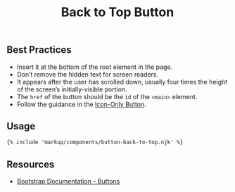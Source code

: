 ﻿---
title: Back to Top Button
summary: The Back to Top Button allows users to return to the top of the page.
tags: back to top button, required
layout: docs/guide
eleventyNavigation:
  key: Back to Top Button
  parent: Components
  order: 90
  excerpt: The Back to Top Button allows users to return to the top of the page.
  img: /img/illustrations/illus-button-top.svg
---
## Best Practices

- Insert it at the bottom of the root element in the page.
- Don’t remove the hidden text for screen readers.
- It appears after the user has scrolled down, usually four times the height of the screen’s initially-visible portion.
- The `href` of the button should be the `id` of the `<main>` element.
- Follow the guidance in the [Icon-Only Button](/components/buttons/#icon-only-button).

## Usage

``` html
{% include 'markup/components/button-back-to-top.njk' %}
```
## Resources

* <a href="https://getbootstrap.com/docs/5.1/components/buttons/" target="_blank">Bootstrap Documentation - Buttons</a>

